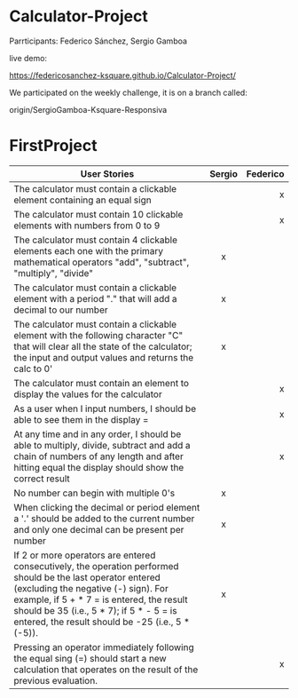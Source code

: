 # Calculator-Project

Parrticipants: Federico Sánchez, Sergio Gamboa

live demo: 

https://federicosanchez-ksquare.github.io/Calculator-Project/

We participated on the weekly challenge, it is on a branch called:

origin/SergioGamboa-Ksquare-Responsiva


# FirstProject
| User Stories     | Sergio | Federico |
| ---------------- | :--: | ---: |
| The calculator must contain a clickable element containing an equal sign  |     |  x  |
| The calculator must contain 10 clickable elements with numbers from 0 to 9  |      |  x  |
| The calculator must contain 4 clickable elements each one with the primary mathematical operators "add", "subtract", "multiply", "divide"  |  x   |      |
| The calculator must contain a clickable element with a period "." that will add a decimal to our number   |  x   |      |
| The calculator must contain a clickable element with the following character "C" that will clear all the state of the calculator; the input and output values and returns the calc to 0'   |  x   |      |
| The calculator must contain an element to display the values for the calculator   |     |   x   |
| As a user when I input numbers, I should be able to see them in the display =  |     |   x  |
| At any time and in any order, I should be able to multiply, divide, subtract and add a chain of numbers of any length and after hitting equal the display should show the correct result   |     |   x   |
| No number can begin with multiple 0's   |  x  |      |
| When clicking the decimal or period element a '.' should be added to the current number and only one decimal can be present per number   |  x   |      |
| If 2 or more operators are entered consecutively, the operation performed should be the last operator entered (excluding the negative (-) sign). For example, if 5 + * 7 = is entered, the result should be 35 (i.e., 5 * 7); if 5 * - 5 = is entered, the result should be -25 (i.e., 5 * (-5)).  |   x  |      |
| Pressing an operator immediately following the equal sing (=) should start a new calculation that operates on the result of the previous evaluation.  |     |   x   |
